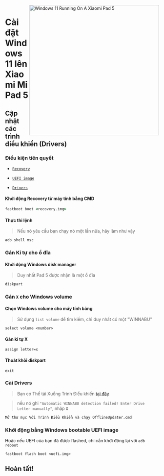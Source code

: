 <img align="right" src="https://raw.githubusercontent.com/erdilS/Port-Windows-11-Xiaomi-Pad-5/main/nabu.png" width="425" alt="Windows 11 Running On A Xiaomi Pad 5">


# Cài đặt Windows 11 lên Xiaomi Mi Pad 5

## Cập nhật các trình điều khiển (Drivers)

### Điều kiện tiên quyết

- [```Recovery```](https://github.com/erdilS/Port-Windows-11-Xiaomi-Pad-5/releases/download/1.0/recovery.img)
  
- [```UEFI image```](https://github.com/erdilS/Port-Windows-11-Xiaomi-Pad-5/releases/download/UEFI/uefi-v3.img)
  
- [```Drivers```](https://github.com/map220v/MiPad5-Drivers/releases/latest)

#### Khởi động Recovery từ máy tính bằng CMD

```cmd
fastboot boot <recovery.img>
```

#### Thực thi lệnh
> Nếu nó yêu cầu bạn chạy nó một lần nữa, hãy làm như vậy
```cmd
adb shell msc
```

### Gán Kí tự cho ổ đĩa

#### Khởi động Windows disk manager

> Duy nhất Pad 5 được nhận là một ổ đĩa

```cmd
diskpart
```


### Gán `X` cho Windows volume

#### Chọn Windows volume cho máy tính bảng
> Sử dụng `list volume` để tìm kiếm, chỉ duy nhất có một "WINNABU"

```diskpart
select volume <number>
```

#### Gán kí tự X
```diskpart
assign letter=x
```

#### Thoát khỏi diskpart
```diskpart
exit
```

### Cài Drivers

> Bạn có Thể tải Xuống Trình Điều khiển [tại đây](https://github.com/map220v/MiPad5-Drivers/releases/latest)

> nếu nó ghi `"Automatic WINNABU detection failed! Enter Drive Letter manually"`, nhập **`X`**  
```cmd
Mở thư mục Với Trình Điều Khiển và chạy OfflineUpdater.cmd
```
### Khởi động bằng Windows bootable UEFI image
 Hoặc nếu UEFI của bạn đã được flashed, chỉ cần khởi động lại với ```adb reboot```
```
fastboot flash boot <uefi.img>
```

## Hoàn tất!

